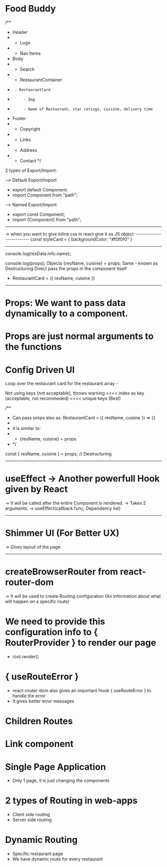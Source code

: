 # Food Buddy

/\*\*

- Header
- - Logo
- - Nav Items
- Body
- - Search
- - RestaurantContainer
-      - RestaurantCard
-          - Img
-          - Name of Restaurant, star ratings, cuisine, delivery time
- Footer
- - Copyright
- - Links
- - Address
- - Contact
    \*/

2 types of Export/Import:

--> Default Export/Import

- export default Component;
- import Component from "path";

--> Named Export/Import

- export const Component;
- import {Component} from "path";

---

-> when you want to give inline css in react
give it as JS object -------------------------
const styleCard = {
backgroundColor: "#f0f0f0"
}

---

console.log(resData.info.name);

console.log(props); Objects
{resName, cuisine} = props; Same - known as Destructuring
Direct pass the props in the component itself

- RestaurantCard = ({ resName, cuisine })

---
# Props: We want to pass data dynamically to a component.
# Props are just normal arguments to the functions

# Config Driven UI
Loop over the restaurant card for the restaurant array - <RestaurantCard resData={resList[0]} />

Not using keys (not acceptable), throws warning <<<< index as key (acceptable, not recommeded) <<<< unique keys (Best)

/\*\*

- Can pass props also as: RestaurantCard = ({ resName, cuisine }) => {}
-
- it is similar to:
- - {resName, cuisine} = props
- \*/

const { resName, cuisine } = props; // Destructuring

-----------------------------------------------------

# useEffect -> Another powerfull Hook given by React
-> It will be called after the entire Component is rendered.
-> Takes 2 arguments.
-> useEffect(callback func, Dependency list)

----------------------------------------------------
# Shimmer UI (For Better UX)
-> Gives layout of the page

------------------------------------------
# createBrowserRouter from react-router-dom
-> It will be used to create Routing configuration (An information about what will happen on a specific route)

# We need to provide this configuration info to { RouterProvider } to render our page

- root.render(<RouterProvider router={appRouter} />)

# { useRouteError }
- react-router-dom also gives an important Hook { useRouteError } to handle the error
- It gives better error messages

# Children Routes

# Link component

# Single Page Application 
- Only 1 page, it is just changing the components

# 2 types of Routing in web-apps
- Client side routing
- Server side routing

# Dynamic Routing
- Specific restaurant page
- We have dynamic route for every restaurant 
